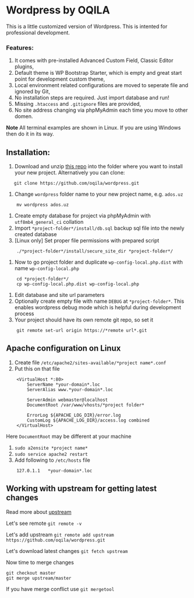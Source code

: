 # Wordpress by OQILA

This is a little customized version of Wordpress. This is intented for professional development.

### Features:

1. It comes with pre-installed Advanced Custom Field, Classic Editor plugins,
1. Default theme is WP Bootstrap Starter, which is empty and great start point for development custom theme,
1. Local environment related configurations are moved to seperate file and ignored by Git,
1. No installation steps are required. Just import database and run!
1. Missing `.htaccess` and `.gitignore` files are provided,
1. No site address changing via phpMyAdmin each time you move to other domen.

**Note** All terminal examples are shown in Linux. If you are using Windows then do it in its way.

## Installation:

1. Download and unzip [this repo](https://github.com/oqila/wordpress/archive/master.zip) into the folder where you want to install your new project. Alternatively you can clone:
```
   git clone https://github.com/oqila/wordpress.git
```
1. Change `wordpress` folder name to your new project name, e.g. `ados.uz`
```
    mv wordpress ados.uz
```
1. Create empty database for project via phpMyAdmin with `utf8mb4_general_ci` collation
1. Import `*project-folder*/install/db.sql` backup sql file into the newly created database
1. [Linux only] Set proper file permissions with prepared script
```
    ./*project-folder*/install/secure_site_dir *project-folder*/
```
1. Now to go project folder and duplicate `wp-config-local.php.dist` with name `wp-config-local.php`
```
    cd *project-folder*/
    cp wp-config-local.php.dist wp-config-local.php
```
1. Edit database and site url parameters
1. Optionally create empty file with name `DEBUG` at `*project-folder*`. This enables wordpress debug mode which is helpful during development process
1. Your project should have its own remote git repo, so set it
```
    git remote set-url origin https://*remote url*.git
```

## Apache configuration on Linux

1. Create file `/etc/apache2/sites-available/*project name*.conf`
1. Put this on that file
```
    <VirtualHost *:80>
        ServerName *your-domain*.loc
        ServerAlias www.*your-domain*.loc

        ServerAdmin webmaster@localhost
        DocumentRoot /var/www/vhosts/*project folder*

        ErrorLog ${APACHE_LOG_DIR}/error.log
        CustomLog ${APACHE_LOG_DIR}/access.log combined
    </VirtualHost>
```
Here `DocumentRoot` may be different at your machine
1. `sudo a2ensite *project name*`
1. `sudo service apache2 restart`
1. Add following to `/etc/hosts` file
```
    127.0.1.1   *your-domain*.loc
```

## Working with upstream for getting latest changes

Read more about [upstream](https://www.atlassian.com/git/tutorials/git-forks-and-upstreams)

Let's see remote
`git remote -v`

Let's add upstream
`git remote add upstream https://github.com/oqila/wordpress.git`

Let's download latest changes
`git fetch upstream`

Now time to merge changes
```
git checkout master
git merge upstream/master
```

If you have merge conflict use `git mergetool`